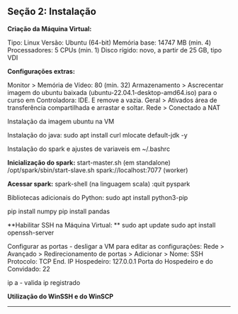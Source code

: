 ## Seção 2: Instalação

**Criação da Máquina Virtual:**

Tipo: Linux
Versão:  Ubuntu (64-bit)
Memória base: 14747 MB (min. 4)
Processadores: 5 CPUs (min. 1)
Disco rígido:  novo, a partir de 25 GB, tipo VDI

**Configurações extras:**

Monitor > Memória de  Vídeo:  80 (min. 32) 
Armazenamento > Ascrecentar imagem do ubuntu baixada (ubuntu-22.04.1-desktop-amd64.iso) para o curso em  Controladora: IDE. E remove a vazia.
Geral > Ativados área de transferência compartilhada e arrastar e soltar.
Rede >  Conectado a NAT

Instalação da imagem ubuntu na  VM

Instalação do java: sudo apt install curl mlocate default-jdk -y

Instalação do spark e  ajustes de variaveis em ~/.bashrc

**Inicialização do spark:**
 start-master.sh (em standalone)
/opt/spark/sbin/start-slave.sh  spark://localhost:7077  (worker)


**Acessar spark:**
spark-shell (na linguagem scala)
:quit
pyspark 

Bibliotecas adicionais do Python:
sudo apt install python3-pip

pip install numpy
pip install pandas


**Habilitar SSH  na Máquina Virtual: **
sudo apt update
sudo apt install openssh-server

Configurar as portas - desligar a VM para editar as configurações:
Rede > Avançado > Redirecionamento de portas > Adicionar > 
Nome: SSH
Protocolo: TCP
End. IP Hospedeiro: 127.0.0.1
Porta do Hospedeiro e do Convidado: 22

ip a - valida ip registrado

**Utilização do WinSSH e do WinSCP**


______________________________